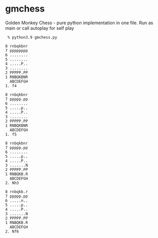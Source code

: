 # gmchess

Golden Monkey Chess - pure python implementation in one file.
Run as main or call autoplay for self play

```
 % python3.9 gmchess.py

8 rnbqkbnr
7 pppppppp
6 ........
5 ........
4 .....P..
3 ........
2 PPPPP.PP
1 RNBQKBNR
  ABCDEFGH
1. f4

8 rnbqkbnr
7 ppppp.pp
6 ........
5 .....p..
4 .....P..
3 ........
2 PPPPP.PP
1 RNBQKBNR
  ABCDEFGH
1. f5

8 rnbqkbnr
7 ppppp.pp
6 ........
5 .....p..
4 .....P..
3 .......N
2 PPPPP.PP
1 RNBQKB.R
  ABCDEFGH
2. Nh3

8 rnbqkb.r
7 ppppp.pp
6 .....n..
5 .....p..
4 .....P..
3 .......N
2 PPPPP.PP
1 RNBQKB.R
  ABCDEFGH
2. Nf6
```
